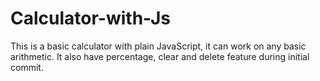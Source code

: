 # Calculator-with-Js
This is a basic calculator with plain JavaScript, it can work on any basic arithmetic. It also have percentage, clear and delete feature during initial commit.
